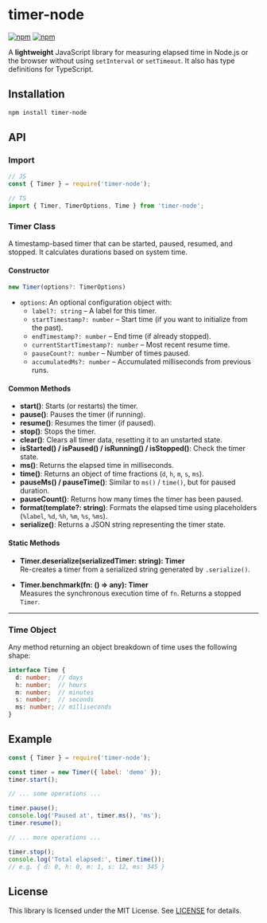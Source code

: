# timer-node

[![npm](https://img.shields.io/npm/v/timer-node.svg)](https://www.npmjs.com/package/timer-node)
[![npm](https://img.shields.io/npm/dm/timer-node.svg)](https://www.npmjs.com/package/timer-node)

A **lightweight** JavaScript library for measuring elapsed time in Node.js or the browser without using `setInterval` or `setTimeout`. It also has type definitions for TypeScript.

## Installation

```bash
npm install timer-node
```

## API
### Import

```javascript
// JS
const { Timer } = require('timer-node');

// TS
import { Timer, TimerOptions, Time } from 'timer-node';
```

### Timer Class

A timestamp-based timer that can be started, paused, resumed, and stopped. It calculates durations based on system time.

#### Constructor

```ts
new Timer(options?: TimerOptions)
```

- `options`: An optional configuration object with:
  - `label?: string` – A label for this timer.
  - `startTimestamp?: number` – Start time (if you want to initialize from the past).
  - `endTimestamp?: number` – End time (if already stopped).
  - `currentStartTimestamp?: number` – Most recent resume time.
  - `pauseCount?: number` – Number of times paused.
  - `accumulatedMs?: number` – Accumulated milliseconds from previous runs.

#### Common Methods

- **start()**: Starts (or restarts) the timer.
- **pause()**: Pauses the timer (if running).
- **resume()**: Resumes the timer (if paused).
- **stop()**: Stops the timer.
- **clear()**: Clears all timer data, resetting it to an unstarted state.
- **isStarted() / isPaused() / isRunning() / isStopped()**: Check the timer state.
- **ms()**: Returns the elapsed time in milliseconds.
- **time()**: Returns an object of time fractions (`d`, `h`, `m`, `s`, `ms`).
- **pauseMs() / pauseTime()**: Similar to `ms()` / `time()`, but for paused duration.
- **pauseCount()**: Returns how many times the timer has been paused.
- **format(template?: string)**: Formats the elapsed time using placeholders (`%label`, `%d`, `%h`, `%m`, `%s`, `%ms`).
- **serialize()**: Returns a JSON string representing the timer state.

#### Static Methods

- **Timer.deserialize(serializedTimer: string): Timer**\
  Re-creates a timer from a serialized string generated by `.serialize()`.

- **Timer.benchmark(fn: () => any): Timer**\
  Measures the synchronous execution time of `fn`. Returns a stopped `Timer`.

---

### Time Object

Any method returning an object breakdown of time uses the following shape:

```ts
interface Time {
  d: number;  // days
  h: number;  // hours
  m: number;  // minutes
  s: number;  // seconds
  ms: number; // milliseconds
}
```

## Example

```js
const { Timer } = require('timer-node');

const timer = new Timer({ label: 'demo' });
timer.start();

// ... some operations ...

timer.pause();
console.log('Paused at', timer.ms(), 'ms');
timer.resume();

// ... more operations ...

timer.stop();
console.log('Total elapsed:', timer.time());
// e.g. { d: 0, h: 0, m: 1, s: 12, ms: 345 }
```

## License

This library is licensed under the MIT License. See [LICENSE](https://github.com/eyas-ranjous/timer-node/blob/master/LICENSE) for details.

